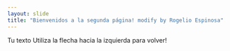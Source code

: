 ```yaml
---
layout: slide
title: "Bienvenidos a la segunda página! modify by Rogelio Espinosa"
---
```

Tu texto
Utiliza la flecha hacia la izquierda para volver!

